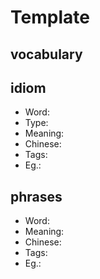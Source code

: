# Template

## vocabulary




## idiom

- Word: 
- Type: 
- Meaning: 
- Chinese: 
- Tags: 
- Eg.: 

## phrases

- Word: 
- Meaning: 
- Chinese: 
- Tags: 
- Eg.: 

